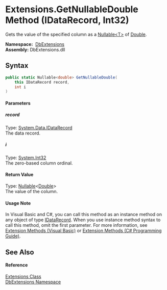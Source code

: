 Extensions.GetNullableDouble Method (IDataRecord, Int32)
========================================================
Gets the value of the specified column as a [Nullable&lt;T>][1] of [Double][2].

  **Namespace:**  [DbExtensions][3]  
  **Assembly:** DbExtensions.dll

Syntax
------

```csharp
public static Nullable<double> GetNullableDouble(
	this IDataRecord record,
	int i
)
```

#### Parameters

##### *record*
Type: [System.Data.IDataRecord][4]  
The data record.

##### *i*
Type: [System.Int32][5]  
The zero-based column ordinal.

#### Return Value
Type: [Nullable][1]&lt;[Double][2]>  
The value of the column.
#### Usage Note
In Visual Basic and C#, you can call this method as an instance method on any object of type [IDataRecord][4]. When you use instance method syntax to call this method, omit the first parameter. For more information, see [Extension Methods (Visual Basic)][6] or [Extension Methods (C# Programming Guide)][7].

See Also
--------

#### Reference
[Extensions Class][8]  
[DbExtensions Namespace][3]  

[1]: https://docs.microsoft.com/dotnet/api/system.nullable-1
[2]: https://docs.microsoft.com/dotnet/api/system.double
[3]: ../README.md
[4]: https://docs.microsoft.com/dotnet/api/system.data.idatarecord
[5]: https://docs.microsoft.com/dotnet/api/system.int32
[6]: https://docs.microsoft.com/dotnet/visual-basic/programming-guide/language-features/procedures/extension-methods
[7]: https://docs.microsoft.com/dotnet/csharp/programming-guide/classes-and-structs/extension-methods
[8]: README.md